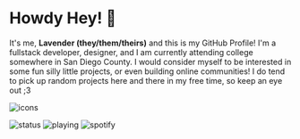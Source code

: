 # Howdy Hey! 👋
It's me, **Lavender (they/them/theirs)** and this is my GitHub Profile! I'm a fullstack developer, designer, and I am currently attending college somewhere in San Diego County. I would consider myself to be interested in some fun silly little projects, or even building online communities! I do tend to pick up random projects here and there in my free time, so keep an eye out ;3

![icons](https://skillicons.dev/icons?i=js,ts,html,css,git,linux,php,nginx,react,supabase,tailwind,docker,figma)<br/>

![status](https://nocache.advaith.workers.dev?url=https://img.shields.io/endpoint?url=https://api.lavylavender.com/badge/status)
![playing](https://nocache.advaith.workers.dev?url=https://img.shields.io/endpoint?url=https://api.lavylavender.com/badge/playing)
![spotify](https://nocache.advaith.workers.dev?url=https://img.shields.io/endpoint?url=https://api.lavylavender.com/badge/spotify)

